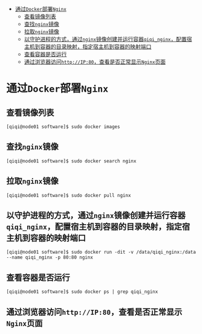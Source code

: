 - [通过`Docker`部署`Nginx`](#通过docker部署nginx)
  - [查看镜像列表](#查看镜像列表)
  - [查找`nginx`镜像](#查找nginx镜像)
  - [拉取`nginx`镜像](#拉取nginx镜像)
  - [以守护进程的方式，通过`nginx`镜像创建并运行容器`qiqi_nginx`，配置宿主机到容器的目录映射，指定宿主机到容器的映射端口](#以守护进程的方式通过nginx镜像创建并运行容器qiqi_nginx配置宿主机到容器的目录映射指定宿主机到容器的映射端口)
  - [查看容器是否运行](#查看容器是否运行)
  - [通过浏览器访问`http://IP:80`，查看是否正常显示`Nginx`页面](#通过浏览器访问httpip80查看是否正常显示nginx页面)

# 通过`Docker`部署`Nginx`

## 查看镜像列表

```shell
[qiqi@node01 software]$ sudo docker images
```

## 查找`nginx`镜像

```shell
[qiqi@node01 software]$ sudo docker search nginx
```

## 拉取`nginx`镜像

```shell
[qiqi@node01 software]$ sudo docker pull nginx
```

## 以守护进程的方式，通过`nginx`镜像创建并运行容器`qiqi_nginx`，配置宿主机到容器的目录映射，指定宿主机到容器的映射端口

```shell
[qiqi@node01 software]$ sudo docker run -dit -v /data/qiqi_nginx:/data --name qiqi_nginx -p 80:80 nginx
```

## 查看容器是否运行

```shell
[qiqi@node01 software]$ sudo docker ps | grep qiqi_nginx
```

## 通过浏览器访问`http://IP:80`，查看是否正常显示`Nginx`页面
